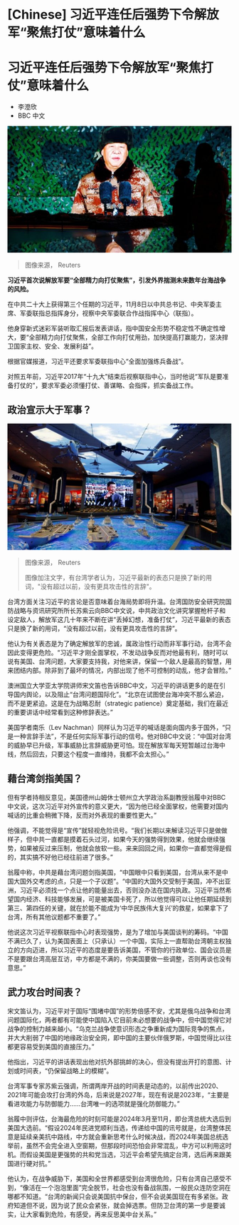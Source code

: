 # [Chinese] 习近平连任后强势下令解放军“聚焦打仗”意味着什么

#  习近平连任后强势下令解放军“聚焦打仗”意味着什么

  * 李澄欣 
  * BBC 中文 


![Visitors walk past a giant screen displaying Chinese President Xi Jinping delivering a speech to members of the Chinese People"s Liberation Army \(PLA\), at an exhibition at the Military Museum of the Chinese People"s Revolution in Beijing, China October 8, 2022](_127600728_mediaitem127600724.jpg)

> 图像来源，  Reuters

**习近平首次说解放军要“全部精力向打仗聚焦”，引发外界揣测未来数年台海战争的风险。**

在中共二十大上获得第三个任期的习近平，11月8日以中共总书记、中央军委主席、军委联指总指挥身分，视察中央军委联合作战指挥中心（联指）。

他身穿新式迷彩军装听取汇报后发表讲话，指中国安全形势不稳定性不确定性增大，要“全部精力向打仗聚焦，全部工作向打仗用劲，加快提高打赢能力，坚决捍卫国家主权、安全、发展利益”。

根据官媒报道，习近平还要求军委联指中心“全面加强练兵备战”。

对照五年前，习近平2017年“十九大”结束后视察联指中心，当时他说“军队是要准备打仗的”，要求军委必须懂打仗、善谋略、会指挥，抓实备战工作。

##  政治宣示大于军事？

![Models of military equipment and a giant screen displaying Chinese President Xi Jinping are seen at an exhibition at the Military Museum of the Chinese People"s Revolution in Beijing, China October 8, 2022](_127601359_hi079597561.jpg)

> 图像来源，  Reuters
>
> 图像加注文字，有台湾学者认为，习近平最新的表态只是换了新的用词，"没有超过以前，没有更具攻击性的言辞"。

台湾方面关注习近平的言论是否意味着台海局势即将升温。台湾国防安全研究院国防战略与资讯研究所所长苏紫云向BBC中文说，中共政治文化讲究掌握枪杆子和设定敌人，解放军这几十年来不断在讲“丢掉幻想，准备打仗”，习近平最新的表态只是换了新的用词，“没有超过以前，没有更具攻击性的言辞”。

他认为有关表态是为了确定解放军的忠诚，属政治性行动而非军事行动，台湾不会因此变得更危险。“习近平才刚全面掌权，不发动战争反而对他最有利，随时可以说有美国、台湾问题，大家要支持我，对他来讲，保留一个敌人是最高的智慧，用来团结内部。除非到了最坏的情况，内部出现了他不可控制的动乱，他才会冒险。”

澳洲国立大学亚太学院讲师宋文笛也告诉BBC中文，习近平的讲话更多的是在引导国内舆论，以及阻止“台湾问题国际化”。“北京在试图使台海冲突不那么紧迫，而不是更紧迫。这是在为战略忍耐（strategic patience）奠定基础，我们在最近的重要讲话中经常看到这种修辞表达。”

美国学者南乐（Lev Nachman）同样认为习近平的喊话是面向国内多于国外，“只是一种言辞手法”，不是任何实际军事行动的信号。他对BBC中文说：“中国对台湾的威胁早已升级，军事威胁比言辞威胁更可怕。现在解放军每天短暂越过台海中线，然后回去，只要这个程度一直维持，我都不会太担心。”

##  藉台湾剑指美国？

但有学者持相反意见，美国德州山姆休士顿州立大学政治系副教授翁履中对BBC中文说，这次习近平对外宣传的意义更大，“因为他已经全面掌权，他需要对国内喊话的比重会稍微下降，反而对外表现的重要性更大。”


他强调，不能觉得是“宣传”就轻视危险讯号。“我们长期以来解读习近平只是做做样子，但中共一直都是摸着石头过河，如果今天的强势得到效果，他就会继续强势，如果被反过来压制，他就会放软一些。来来回回之间，如果你一直都觉得是假的，其实搞不好他已经往前进了很多。”

翁履中称，中共是藉台湾问题剑指美国，“中国眼中只看到美国，台湾从来不是中国大国外交考虑的点，只是一个子议题”。“中国的大国外交受制于美国，冲不出亚洲，习近平必须找一个点让他的能量出去，否则没办法在国内执政。习近平当然希望国内经济、科技能够发展，可是被美国卡死了，所以他觉得可以让他任期延续到第三、第四任的关键，就在於能不能成为‘中华民族伟大复兴’的救星，如果拿下了台湾，所有其他议题都不重要了。”

他说这次习近平视察联指中心时表现强势，是为了增加与美国谈判的筹码。“中国不满已久了，认为美国表面上（只承认）一个中国，实际上一直帮助台湾朝主权独立的方向迈进，所以习近平的态度是要告诉美国，不管你的行政单位、国会议员是不是要跟台湾高层互访，中方都是不满的，你美国要做一些调整，否则再谈也没有意思。”

##  武力攻台时间表？

宋文笛认为，习近平对于国际“围堵中国”的形势倍感不安，尤其是俄乌战争和台湾问题国际化，两者都有可能使中国陷入它目前未必想要的战争中，但中国觉得它对战争的控制力越来越小。“乌克兰战争使意识形态之争重新成为国际竞争的焦点，并大大削弱了中国的地缘政治安全网，即中国的主要伙伴俄罗斯，中国觉得比以往都更容易受到美国的直接压力。”


他指出，习近平的讲话表现出他对抗外部挑衅的决心，但没有提出开打的意图、计划或时间表，“仍保留战略上的模糊”。

台湾军事专家苏紫云强调，所谓两岸开战的时间表是动态的，以前传出2020、2021年可能会攻打台湾的外岛，后来说是2027年，现在有说是2023年，“主要是看进攻能力与防御能力……台湾唯一的选项就是强化防御能力。”

翁履中则评估，台海最危险的时刻可能是2024年3月至11月，即台湾总统大选后到美国大选前。“假设2024年民进党顺利当选，传递给中国的讯号就是，台湾整体民意是延续亲美抗中路线，中方就会重新思考什么时候决战，而2024年美国总统选举前，虽然不会完全进入空窗期，但那段时间恐怕会非常混乱，中方可以利用这时机。而假设美国是更强势的共和党当选，习近平会希望先搞定台湾，选后再来跟美国进行硬对抗。”


他认为，在战争威胁下，美国和全世界都感受到台湾很危险，只有台湾自己感受不到，“像活在一个泡泡里面”完全脱节，社会也没有备战氛围，一般民众连防空洞在哪都不知道。“台湾的新闻只会说美国抗中保台，但不会说美国现在有多紧张。政府知道但不说，因为说了民众会紧张，就会掉选票。但防卫台湾的第一步是要诚实，让大家看到危险，有感受，再来反思美中台关系。”



